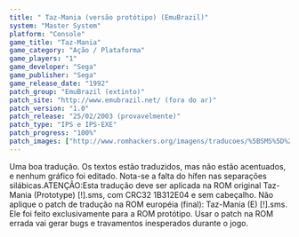 ```yaml
---
title: " Taz-Mania (versão protótipo) (EmuBrazil)"
system: "Master System"
platform: "Console"
game_title: "Taz-Mania"
game_category: "Ação / Plataforma"
game_players: "1"
game_developer: "Sega"
game_publisher: "Sega"
game_release_date: "1992"
patch_group: "EmuBrazil (extinto)"
patch_site: "http://www.emubrazil.net/ (fora do ar)"
patch_version: "1.0"
patch_release: "25/02/2003 (provavelmente)"
patch_type: "IPS e IPS-EXE"
patch_progress: "100%"
patch_images: ["http://www.romhackers.org/imagens/traducoes/%5BSMS%5D%20Taz-Mania%20-%20EmuBrazil%20-%201.png","http://www.romhackers.org/imagens/traducoes/%5BSMS%5D%20Taz-Mania%20-%20EmuBrazil%20-%202.png","http://www.romhackers.org/imagens/traducoes/%5BSMS%5D%20Taz-Mania%20-%20EmuBrazil%20-%203.png"]
---
```

Uma boa tradução. Os textos estão traduzidos, mas não estão acentuados, e nenhum gráfico foi editado. Nota-se a falta do hífen nas separações silábicas.ATENÇÃO:Esta tradução deve ser aplicada na ROM original Taz-Mania (Prototype) [!].sms, com CRC32 1B312E04 e sem cabeçalho. Não aplique o patch de tradução na ROM européia (final): Taz-Mania (E) [!].sms. Ele foi feito exclusivamente para a ROM protótipo. Usar o patch na ROM errada vai gerar bugs e travamentos inesperados durante o jogo.